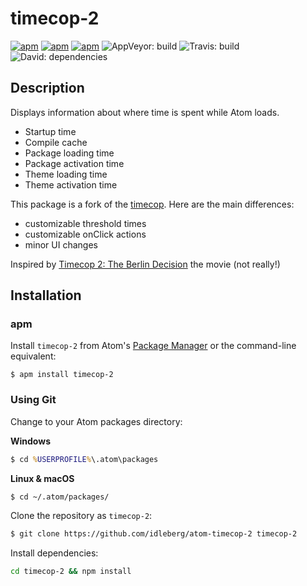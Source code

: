 # timecop-2

[![apm](https://flat.badgen.net/apm/license/timecop-2)](https://atom.io/packages/timecop-2)
[![apm](https://flat.badgen.net/apm/v/timecop-2)](https://atom.io/packages/timecop-2)
[![apm](https://flat.badgen.net/apm/dl/timecop-2)](https://atom.io/packages/timecop-2)
![AppVeyor: build](http://flat.badgen.net/appveyor/ci/idleberg/atom-timecop-2)
![Travis: build](http://flat.badgen.net/travis/idleberg/atom-timecop-2)
![David: dependencies](http://flat.badgen.net/david/dep/idleberg/atom-timecop-2)

## Description

Displays information about where time is spent while Atom loads.

  * Startup time
  * Compile cache
  * Package loading time
  * Package activation time
  * Theme loading time
  * Theme activation time

This package is a fork of the [timecop](https://github.com/atom/timecop). Here are the main differences:

  * customizable threshold times
  * customizable onClick actions
  * minor UI changes

Inspired by [Timecop 2: The Berlin Decision](https://www.imdb.com/title/tt0318763/) the movie (not really!)

## Installation

### apm

Install `timecop-2` from Atom's [Package Manager](http://flight-manual.atom.io/using-atom/sections/atom-packages/) or the command-line equivalent:

`$ apm install timecop-2`

### Using Git

Change to your Atom packages directory:

**Windows**

```cmd
$ cd %USERPROFILE%\.atom\packages
```

**Linux & macOS**

```bash
$ cd ~/.atom/packages/
```

Clone the repository as `timecop-2`:

```bash
$ git clone https://github.com/idleberg/atom-timecop-2 timecop-2
```

Install dependencies:

```bash
cd timecop-2 && npm install
```
